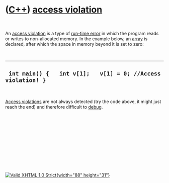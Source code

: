



 

 

 

 

 

([C++](Cpp.htm)) [access violation](CppAccessViolation.htm)
===========================================================

 

An [access violation](CppAccessViolation.htm) is a type of [run-time
error](CppRuntimeError.htm) in which the program reads or writes to
non-allocated memory. In the example below, an [array](CppArray.htm) is
declared, after which the space in memory beyond it is set to zero:

 

  ---------------------------------------------------------------
  ` int main() {   int v[1];   v[1] = 0; //Access violation! }`
  ---------------------------------------------------------------

 

[Access violations](CppAccessViolation.htm) are not always detected (try
the code above, it might just reach the end) and therefore difficult to
[debug](CppDebug.htm).

 

 

 

 

 





 

[![Valid XHTML 1.0 Strict](valid-xhtml10.png){width="88"
height="31"}](http://validator.w3.org/check?uri=referer)
